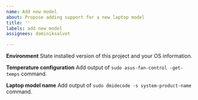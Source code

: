 ```yaml
---
name: Add new model
about: Propose adding support for a new laptop model
title: ''
labels: add new model
assignees: dominiksalvet

---
```


**Environment**
State installed version of this project and your OS information.

**Temperature configuration**
Add output of `sudo asus-fan-control -get-temps` command.

**Laptop model name**
Add output of `sudo dmidecode -s system-product-name` command.
